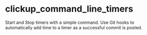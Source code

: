 # clickup_command_line_timers
Start and Stop timers with a simple command. Use Git hooks to automatically add time to a timer as a successful commit is posted.
